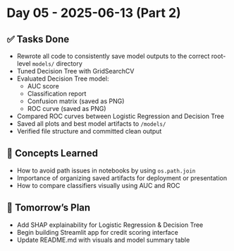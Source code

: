 # Day 05 - 2025-06-13 (Part 2)

## ✅ Tasks Done
- Rewrote all code to consistently save model outputs to the correct root-level `models/` directory
- Tuned Decision Tree with GridSearchCV
- Evaluated Decision Tree model:
  - AUC score
  - Classification report
  - Confusion matrix (saved as PNG)
  - ROC curve (saved as PNG)
- Compared ROC curves between Logistic Regression and Decision Tree
- Saved all plots and best model artifacts to `/models/`
- Verified file structure and committed clean output

## 🧠 Concepts Learned
- How to avoid path issues in notebooks by using `os.path.join`
- Importance of organizing saved artifacts for deployment or presentation
- How to compare classifiers visually using AUC and ROC

## 🔁 Tomorrow’s Plan
- Add SHAP explainability for Logistic Regression & Decision Tree
- Begin building Streamlit app for credit scoring interface
- Update README.md with visuals and model summary table